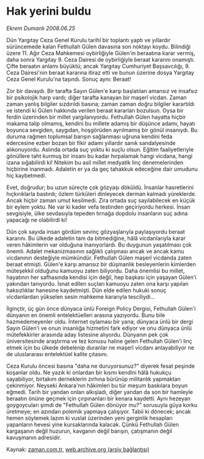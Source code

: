 # Hak yerini buldu

*Ekrem Dumanlı 2008.06.25*

<tr><td class="metin" colspan="2" style="padding-top: 20px; padding-left: 5px; padding-right: 10px;">Dün Yargıtay Ceza Genel Kurulu tarihî bir toplantı yaptı ve yıllardır sürüncemede kalan Fethullah Gülen davasına son noktayı koydu. Bilindiği üzere 11. Ağır Ceza Mahkemesi oybirliğiyle Gülen'in beraatına karar vermiş, daha sonra Yargıtay 9. Ceza Dairesi de oybirliğiyle beraat kararını onamıştı. Çifte beraatın anlamı büyüktü; ancak Yargıtay Cumhuriyet Başsavcılığı, 9. Ceza Dairesi'nin beraat kararına itiraz etti ve bunun üzerine dosya Yargıtay Ceza Genel Kurulu'na taşındı. Sonuç aynı: Beraat!</td></tr><tr><td class="metin" colspan="2" style="padding-top: 20px; padding-left: 5px; padding-right: 10px;"><p>Zor bir davaydı. Bir tarafta Sayın Gülen'e karşı başlatılan amansız ve insafsız bir psikolojik harp vardı; diğer tarafta kanayan bir maşerî vicdan. Zaman zaman yanlış bilgiler sızdırıldı basına; zaman zaman doğru bilgiler karartıldı ve istendi ki Gülen hakkında verilen beraat kararları bozulsun. Oysa bir ferdin üzerinden bir millet yargılanıyordu. Fethullah Gülen hayatta hiçbir makama talip olmamış, kendini bu millete adamış bir düşünce adamı, hayatı boyunca sevgiden, saygıdan, hoşgörüden ayrılmamış bir gönül insanıydı. Bu duruma rağmen toplumsal barışın sağlanması uğruna kendini feda edercesine ezber bozan bir fikir adamı yıllardır sanık sandalyesinde alıkonuyordu. Aslında ortada suç yoktu ki suçlu olsun. Eğitim faaliyetleriyle gönüllere taht kurmuş bir insanı bu kadar hırpalamak hangi vicdana, hangi izana sığabilirdi ki! Nitekim bu asil millet medyatik linç denemelerinden hiçbirine inanmadı. Adaletin er ya da geç tahakkuk edeceğine dair umudunu hiç kaybetmedi.
<p> Evet, doğrudur; bu uzun süreçte çok gözyaşı döküldü. İnsanlar hasretlerini hıçkırıklarla bastırdı; özlem türküleri dinleyecek derman kalmadı yüreklerde. Ancak hiçbir zaman umut kesilmedi. Zira ortada suç sayılabilecek en küçük bir eylem yoktu. Ne var ki kader vefa testinden geçiriyordu herkesi. İnsan sevgisiyle, ülke sevdasıyla tepeden tırnağa dopdolu insanların suç adına yapacağı ne olabilirdi ki! 
<p> Dün çok sayıda insan gördüm sevinç gözyaşlarıyla paylaşıyordu beraat kararını. Bu ülkede adaletin tam da bitmediğine, hâlâ vicdanlarıyla karar veren hâkimlerin var olduğuna inanıyorlardı. Bu duygunun yaşatılması çok önemli. Adalet mekanizmasının sağlıklı çalışması ancak ve ancak kamu vicdanının desteğiyle mümkündür. Fethullah Gülen maşerî vicdanda zaten beraat etmişti. Gülen'e karşı amansız bir düşmanlık besleyenlerin kimlerden müteşekkil olduğunu kamuoyu zaten biliyordu. Daha önemlisi bu millet, hayatının her safhasında kendisi için değil, hep başkası için yaşayan Gülen'i yakından tanıyordu. İsnat edilen suçları kamuoyu zaten ona karşı yapılan haksızlıklar hanesine kaydetmişti. Dün elde edilen hukuki sonuç vicdanlardan yükselen sesin mahkeme kararıyla tesciliydi...
<p> İlginçtir, üç gün önce dünyaca ünlü Foreign Policy Dergisi, Fethullah Gülen'i dünyanın en önemli entelektüelleri arasına yazıyordu. Bunu bile hazmedemeyenler oldu. İnternet oylaması bir yana; dünyaca ünlü bir dergi Sayın Gülen'i ve onun insanlığa hizmetini fark ediyor ve onu dünyaca ünlü mütefekkirler arasında aday listesine alıyordu. Dünyanın pek çok üniversitesinde araştırma ve tez konusu haline gelen Fethullah Gülen'i linç etmek için bu ülkede debelenip duranlar ne maşerî vicdanı anlayabiliyor ne de uluslararası entelektüel kalite çıtasını. 
<p> Ceza Kurulu öncesi basına "daha ne duruyorsunuz?" diyerek fesat peşinde koşanlar oldu. Ne yazık ki onlardan bir kısmı kendini hâlâ hukukçu sayabiliyor, birtakım derneklerin zırhına bürünüp militanlık yapmaktan çekinmiyor. Neyseki Ankara'nın hâkimleri bu tür meşum baskılara boyun eğmedi. Tarih bir yandan onları alkışladı, diğer yandan da son bir hamleyle beraatın önüne geçmek için çırpınanları bir kenara kaydetti. Aynı hezeyan goygoycuları şimdi de "Fethullah Gülen dönüyor mu?" sorusuyla güya korku üretmeye; en azından polemik yapmaya çalışıyor. Tabii ki dönecek; ancak hemen söylemek lazım ki vuslat üzerinden yeni gerginlik hesapları yapanların hevesi yine kursaklarında kalacak. Çünkü Fethullah Gülen kargaşanın değil huzurun, kavganın değil barışın, çatışmanın değil kavuşmanın adresidir. <br/></p></p></p></p></p></td></tr>

Kaynak: [zaman.com.tr](http://zaman.com.tr/yazar.do?yazino=706301), [web.archive.org (arşiv bağlantısı)](http://web.archive.org/web/20080801125826/http://www.zaman.com.tr:80/yazar.do?yazino=706301)
